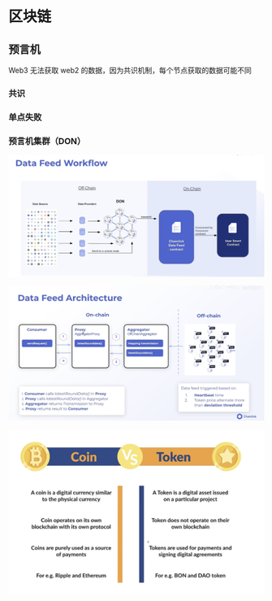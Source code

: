 # 区块链

## 预言机

Web3 无法获取 web2 的数据，因为共识机制，每个节点获取的数据可能不同

### 共识

### 单点失败

### 预言机集群（DON）

![image-20250321180730342](./assets/image-20250321180730342.png)

![image-20250321180905812](./assets/image-20250321180905812.png)

![image-20250322151246911](./assets/image-20250322151246911.png)

